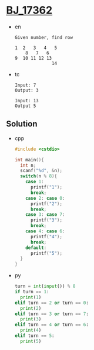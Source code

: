 # [BJ_17362](https://acmicpc.net/problem/17362)

* en

  ```en
  Given number, find row

  1  2   3   4   5
      8   7   6
  9  10 11 12 13
                14
  ```

* tc

  ```tc
  Input: 7
  Output: 3

  Input: 13
  Output 5
  ```

## Solution

* cpp

  ```cpp
  #include <cstdio>

  int main(){
    int n;
    scanf("%d", &n);
    switch(n % 8){
      case 1:
        printf("1");
        break;
      case 2: case 0:
        printf("2");
        break;
      case 3: case 7:
        printf("3");
        break;
      case 4: case 6:
        printf("4");
        break;
      default:
        printf("5");
    }
  }
  ```

* py

  ```py
  turn = int(input()) % 8
  if turn == 1:
    print(1)
  elif turn == 2 or turn == 0:
    print(2)
  elif turn == 3 or turn == 7:
    print(3)
  elif turn == 4 or turn == 6:
    print(4)
  elif turn == 5:
    print(5)
  ```
